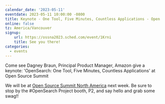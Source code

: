 ```yaml
---
calendar_date: '2023-05-11'
eventdate: 2023-05-11 10:00:00 -0800
title: Keynote - One Tool, Five Minutes, Countless Applications - Open Source Summit North America 2023
online: false
tz: America/Vancouver
signup:
    url: https://ossna2023.sched.com/event/1Krni
    title: See you there!
categories:
  - events
---
```

Come see Dagney Braun, Principal Product Manager, Amazon give a keynote: 'OpenSearch: One Tool, Five Minutes, Countless Applications' at Open Source Summit

We will be at [Open Source Summit North America](https://events.linuxfoundation.org/open-source-summit-north-america/) next week. Be sure to stop by the #OpenSearch Project booth, P2, and say hello and grab some swag!!
